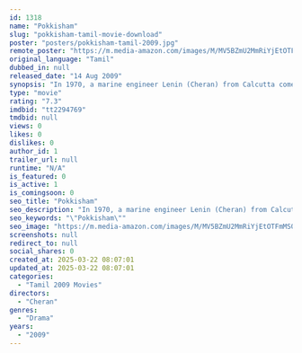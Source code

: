 ```yaml
---
id: 1318
name: "Pokkisham"
slug: "pokkisham-tamil-movie-download"
poster: "posters/pokkisham-tamil-2009.jpg"
remote_poster: "https://m.media-amazon.com/images/M/MV5BZmU2MmRiYjEtOTFmMS00MWExLTgxNmMtNjY1YmY5ZWFlOWEyXkEyXkFqcGdeQXVyODk1MzE5NDA@._V1_SX300.jpg"
original_language: "Tamil"
dubbed_in: null
released_date: "14 Aug 2009"
synopsis: "In 1970, a marine engineer Lenin (Cheran) from Calcutta comes across a Nagore girl Nadira (Padmapriya). Started with friendship, later seeded with love, Lenin mails a letter once a month. When Lenin came to Nagore, he was disappoi..."
type: "movie"
rating: "7.3"
imdbid: "tt2294769"
tmdbid: null
views: 0
likes: 0
dislikes: 0
author_id: 1
trailer_url: null
runtime: "N/A"
is_featured: 0
is_active: 1
is_comingsoon: 0
seo_title: "Pokkisham"
seo_description: "In 1970, a marine engineer Lenin (Cheran) from Calcutta comes across a Nagore girl Nadira (Padmapriya). Started with friendship, later seeded with love, Lenin mails a letter once a month. When Lenin came to Nagore, he was disappoi..."
seo_keywords: "\"Pokkisham\""
seo_image: "https://m.media-amazon.com/images/M/MV5BZmU2MmRiYjEtOTFmMS00MWExLTgxNmMtNjY1YmY5ZWFlOWEyXkEyXkFqcGdeQXVyODk1MzE5NDA@._V1_SX300.jpg"
screenshots: null
redirect_to: null
social_shares: 0
created_at: 2025-03-22 08:07:01
updated_at: 2025-03-22 08:07:01
categories:
  - "Tamil 2009 Movies"
directors:
  - "Cheran"
genres:
  - "Drama"
years:
  - "2009"
---
```

